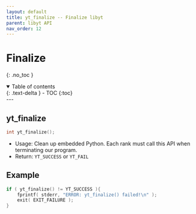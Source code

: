 ```yaml
---
layout: default
title: yt_finalize -- Finalize libyt
parent: libyt API
nav_order: 12
---
```

# Finalize
{: .no_toc }
<details open markdown="block">
  <summary>
    Table of contents
  </summary>
  {: .text-delta }
- TOC
{:toc}
</details>
---

## yt_finalize
```cpp
int yt_finalize();
```
- Usage: Clean up embedded Python. Each rank must call this API when terminating our program.
- Return: `YT_SUCCESS` or `YT_FAIL`

## Example
```cpp
if ( yt_finalize() != YT_SUCCESS ){  
    fprintf( stderr, "ERROR: yt_finalize() failed!\n" );  
    exit( EXIT_FAILURE );  
}
```